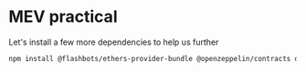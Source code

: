 # MEV practical

Let's install a few more dependencies to help us further

```sh
npm install @flashbots/ethers-provider-bundle @openzeppelin/contracts dotenv
```


